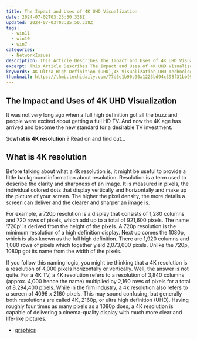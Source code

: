 ```yaml
---
title: The Impact and Uses of 4K UHD Visualization
date: 2024-07-02T03:25:50.338Z
updated: 2024-07-03T03:25:50.338Z
tags:
  - win11
  - win10
  - win7
categories:
  - NetworkIssues
description: This Article Describes The Impact and Uses of 4K UHD Visualization
excerpt: This Article Describes The Impact and Uses of 4K UHD Visualization
keywords: 4K Ultra High Definition (UHD),4K Visualization,UHD Technology,Impact of 4K Visualization,Uses of High-Definition Visualization,UHD Data Visualization Applications,Visualization Technologies for Enhanced Data Analysis
thumbnail: https://thmb.techidaily.com/77d3e1b90c90a1223bd94c398f31bb9940ba742ed134b8bf4a5fe9e955fed55f.jpg
---
```


## The Impact and Uses of 4K UHD Visualization

 It was not very long ago when a full high definition got all the buzz and people were excited about getting a full HD TV. And now the 4K age has arrived and become the new standard for a desirable TV investment.

 So**what is 4K resolution** ? Read on and find out…

## What is 4K resolution

 Before talking about what a 4k resolution is, it might be useful to provide a little background information about resolution. Resolution is a term used to describe the clarity and sharpness of an image. It is measured in pixels, the individual colored dots that display vertically and horizontally and make up the picture of your screen. The higher the pixel density, the more details a screen can deliver and the clearer and sharper an image is.

 For example, a 720p resolution is a display that consists of 1,280 columns and 720 rows of pixels, which add up to a total of 921,600 pixels. The name ‘720p’ is derived from the height of the pixels. A 720p resolution is the minimum resolution of a high definition display. Next up comes the 1080p, which is also known as the full high definition. There are 1,920 columns and 1,080 rows of pixels which together yield 2,073,600 pixels. Unlike the 720p, 1080p got its name from the width of the pixels.

 If you follow this naming logic, you might be thinking that a 4K resolution is a resolution of 4,000 pixels horizontally or vertically. Well, the answer is not quite. For a 4K TV, a 4K resolution refers to a resolution of 3,840 columns (approx. 4,000 hence the name) multiplied by 2,160 rows of pixels for a total of 8,294,400 pixels. While in the film industry, a 4k resolution also refers to a screen of 4096 x 2160 pixels. This may sound confusing, but generally both resolutions are called 4K, 2160p, or ultra high definition (UHD). Having roughly four times as many pixels as a 1080p does, a 4K resolution is capable of delivering a cinema-quality display with much more clear and life-like pictures.

* [graphics](https://tools.techidaily.com/drivereasy/download/)

<ins class="adsbygoogle"
     style="display:block"
     data-ad-format="autorelaxed"
     data-ad-client="ca-pub-7571918770474297"
     data-ad-slot="1223367746"></ins>



<ins class="adsbygoogle"
     style="display:block"
     data-ad-client="ca-pub-7571918770474297"
     data-ad-slot="8358498916"
     data-ad-format="auto"
     data-full-width-responsive="true"></ins>


